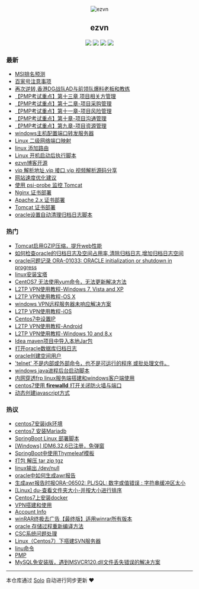 <p align="center"><img alt="ezvn" src="https://ws2.sinaimg.cn/large/ab71ac88ly1g2a4umdxvnj205k05kt8t.jpg"></p><h2 align="center">
ezvn
</h2>

<h4 align="center"><p id="ezvn"></p></h4>
<p align="center"><a title="ezvn" target="_blank" href="https://github.com/wanwenjie1993/solo-blog"><img src="https://img.shields.io/github/last-commit/wanwenjie1993/solo-blog.svg?style=flat-square"></a>
<a title="GitHub repo size in bytes" target="_blank" href="https://github/wanwenjie1993/solo-blog"><img src="https://img.shields.io/github/repo-size/wanwenjie1993/solo-blog.svg?style=flat-square"></a>
<a title="Solo Version" target="_blank" href="https://github.com/b3log/solo/releases"><img src="https://img.shields.io/badge/solo-3.6.0-f1e05a.svg?style=flat-square&color=blueviolet"></a>
<a title="Hits" target="_blank" href="https://github.com/b3log/hits"><img src="https://hits.b3log.org/wanwenjie1993/solo-blog.svg"></a></p>

### 最新

* [MSI排名预测](https://ezvn.cn/articles/2019/04/29/1556522743473.html)
* [百家号注意事项](https://ezvn.cn/articles/2019/04/27/1556372279313.html)
* [再次逆转,香港DG战队AD与前领队爆料老板和教练](https://ezvn.cn/articles/2019/04/25/1556199674302.html)
* [【PMP考试重点】第十三章 项目相关方管理](https://ezvn.cn/articles/2019/04/24/1556086481458.html)
* [【PMP考试重点】第十二章-项目采购管理](https://ezvn.cn/articles/2019/04/24/1556086405456.html)
* [【PMP考试重点】第十一章-项目风险管理](https://ezvn.cn/articles/2019/04/24/1556086264892.html)
* [【PMP考试重点】第十章-项目沟通管理](https://ezvn.cn/articles/2019/04/24/1556086093073.html)
* [【PMP考试重点】第九章-项目资源管理](https://ezvn.cn/articles/2019/04/24/1556085918890.html)
* [windows主机配置端口转发服务器](https://ezvn.cn/articles/2019/04/22/1555914413721.html)
* [Linux 二级网络端口映射](https://ezvn.cn/articles/2019/04/22/1555913414965.html)
* [linux 添加路由](https://ezvn.cn/articles/2019/04/22/1555911891640.html)
* [Linux 开机启动后执行脚本](https://ezvn.cn/articles/2019/04/22/1555911163939.html)
* [ezvn博客开源](https://ezvn.cn/ezvn)
* [vip 解析地址,vip 接口,vip 视频解析源码分享](https://ezvn.cn/vip)
* [网站速度优化建议](https://ezvn.cn/articles/2019/04/18/1555550808428.html)
* [使用 psi-probe 监控 Tomcat](https://ezvn.cn/articles/2019/04/17/1555489637739.html)
* [Nginx 证书部署](https://ezvn.cn/articles/2019/04/17/1555477634334.html)
* [Apache 2.x 证书部署](https://ezvn.cn/articles/2019/04/17/1555477595007.html)
* [Tomcat 证书部署](https://ezvn.cn/articles/2019/04/17/1555477402081.html)
* [oracle设置自动清理归档日志脚本](https://ezvn.cn/articles/2019/04/15/1555298218441.html)

### 热门

* [Tomcat启用GZIP压缩，提升web性能](https://ezvn.cn/articles/2019/04/11/1554966243567.html)
* [如何检查oracle的归档日志及空间占用率,清除归档日志,增加归档日志空间](https://ezvn.cn/articles/2019/04/15/1555293960068.html)
* [oracle问题记录 ORA-01033: ORACLE initialization or shutdown in progress](https://ezvn.cn/articles/2019/04/10/1554865374383.html)
* [linux安装宝塔](https://ezvn.cn/articles/2019/04/10/1554879076893.html)
* [CentOS7 无法使用yum命令，无法更新解决方法](https://ezvn.cn/articles/2019/04/10/1554876590985.html)
* [L2TP VPN使用教程-Windows 7, Vista and XP](https://ezvn.cn/articles/2019/04/09/1554796887918.html)
* [L2TP VPN使用教程-OS X](https://ezvn.cn/articles/2019/04/09/1554796941838.html)
* [windows VPN远程服务器未响应解决方案](https://ezvn.cn/articles/2019/04/09/1554797384649.html)
* [L2TP VPN使用教程-iOS](https://ezvn.cn/articles/2019/04/09/1554797028023.html)
* [Centos7中设置IP](https://ezvn.cn/articles/2019/04/10/1554873977434.html)
* [L2TP VPN使用教程-Android](https://ezvn.cn/articles/2019/04/09/1554796984839.html)
* [L2TP VPN使用教程-Windows 10 and 8.x](https://ezvn.cn/articles/2019/04/09/1554796845360.html)
* [Idea maven项目中导入本地Jar包](https://ezvn.cn/articles/2019/04/09/1554792932000.html)
* [打开oracle数据库归档日志](https://ezvn.cn/articles/2019/04/09/1554786904167.html)
* [oracle创建空间用户](https://ezvn.cn/articles/2019/04/09/1554786818282.html)
* ['telnet' 不是内部或外部命令，也不是可运行的程序 或批处理文件。](https://ezvn.cn/articles/2019/04/09/1554790108080.html)
* [windows java进程后台启动脚本](https://ezvn.cn/articles/2019/04/09/1554786668810.html)
* [内网穿透frp linux服务端搭建和windows客户端使用](https://ezvn.cn/articles/2019/03/24/1553440714576.html)
* [centos7使用 <b>firewalld</b> 打开关闭防火墙与端口](https://ezvn.cn/articles/2019/03/24/1553437262508.html)
* [动态创建javascript方式](https://ezvn.cn/articles/2019/03/24/1553401999674.html)

### 热议

* [centos7安装jdk环境](https://ezvn.cn/articles/2019/03/24/1553402195297.html)
* [centos7 安装Mariadb](https://ezvn.cn/articles/2019/03/24/1553439777058.html)
* [SpringBoot Linux 部署脚本](https://ezvn.cn/articles/2019/03/24/1553440423522.html)
* [[Windows] IDM6.32.6已注册，免弹窗](https://ezvn.cn/articles/2019/03/24/1553441104779.html)
* [SpringBoot中使用Thymeleaf模板](https://ezvn.cn/articles/2019/03/24/1553441287274.html)
* [打包 解压 tar zip tgz](https://ezvn.cn/articles/2019/03/25/1553478317487.html)
* [linux输出 /dev/null](https://ezvn.cn/articles/2019/03/25/1553484592317.html)
* [oracle中如何生成awr报告](https://ezvn.cn/articles/2019/03/25/1553501400910.html)
* [生成awr报告时报ORA-06502: PL/SQL: 数字或值错误 : 字符串缓冲区太小](https://ezvn.cn/articles/2019/03/25/1553502975079.html)
* [[Linux] du-查看文件夹大小-并按大小进行排序](https://ezvn.cn/articles/2019/03/26/1553566000514.html)
* [Centos7上安装docker](https://ezvn.cn/articles/2019/03/26/1553576290546.html)
* [VPN搭建和使用](https://ezvn.cn/articles/2019/03/26/1553578523423.html)
* [Account Info](https://ezvn.cn/password)
* [winRAR终极去广告【最终版】适用winrar所有版本 ](https://ezvn.cn/articles/2019/03/26/1553610400920.html)
* [oracle 存储过程重新编译方法](https://ezvn.cn/articles/2019/03/27/1553653857401.html)
* [CSC系统问题处理](https://ezvn.cn/csc)
* [Linux（Centos7）下搭建SVN服务器](https://ezvn.cn/articles/2019/03/28/1553753125671.html)
* [linu命令](https://ezvn.cn/articles/2019/03/28/1553762241292.html)
* [PMP](https://ezvn.cn/articles/2019/03/28/1553774438790.html)
* [MySQL免安装版，遇到MSVCR120.dll文件丢失错误的解决方案](https://ezvn.cn/articles/2019/03/30/1553941174223.html)

---

本仓库通过 [Solo](https://github.com/b3log/solo) 自动进行同步更新 ❤️ 